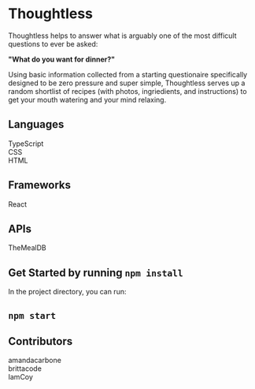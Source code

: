 # Thoughtless

Thoughtless helps to answer what is arguably one of the most difficult questions to ever be asked:

**"What do you want for dinner?"**

Using basic information collected from a starting questionaire specifically designed to be zero pressure and super simple, Thoughtless serves up a random shortlist of recipes (with photos, ingriedients, and instructions) to get your mouth watering and your mind relaxing.

## Languages

TypeScript\
CSS\
HTML

## Frameworks

React

## APIs

TheMealDB

## Get Started by running `npm install`

In the project directory, you can run:

## `npm start`

## Contributors

amandacarbone\
brittacode\
IamCoy
